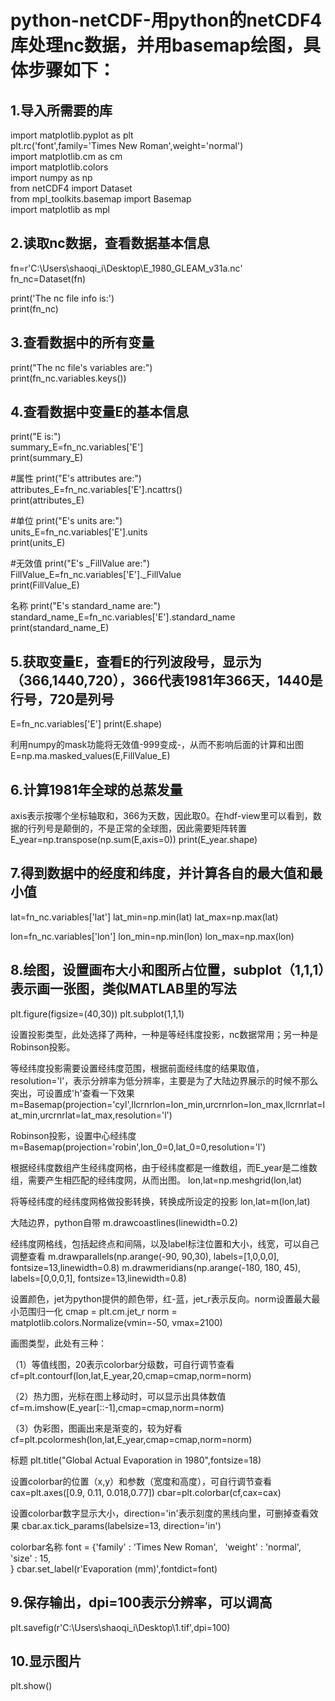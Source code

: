 python-netCDF-用python的netCDF4库处理nc数据，并用basemap绘图，具体步骤如下：
=====================================================================

1.导入所需要的库
--------------
import matplotlib.pyplot as plt <br> 
plt.rc('font',family='Times New Roman',weight='normal')  <br> 
import matplotlib.cm as cm <br> 
import matplotlib.colors <br> 
import numpy as np <br> 
from netCDF4 import Dataset <br> 
from mpl_toolkits.basemap import Basemap <br> 
import matplotlib as mpl <br> 

2.读取nc数据，查看数据基本信息
--------------------------
fn=r'C:\Users\shaoqi_i\Desktop\E_1980_GLEAM_v31a.nc' <br> 
fn_nc=Dataset(fn) <br> 

print('The nc file info is:') <br> 
print(fn_nc) <br> 

3.查看数据中的所有变量
--------------------
print("The nc file's variables are:") <br> 
print(fn_nc.variables.keys()) <br> 

4.查看数据中变量E的基本信息
-------------------------
print("E is:") <br> 
summary_E=fn_nc.variables['E'] <br> 
print(summary_E) <br> 

#属性
print("E's attributes are:") <br> 
attributes_E=fn_nc.variables['E'].ncattrs() <br> 
print(attributes_E) <br> 

#单位
print("E's units are:") <br> 
units_E=fn_nc.variables['E'].units <br> 
print(units_E) <br> 

#无效值
print("E's _FillValue are:") <br> 
FillValue_E=fn_nc.variables['E']._FillValue <br> 
print(FillValue_E) <br> 

名称
print("E's standard_name are:") <br> 
standard_name_E=fn_nc.variables['E'].standard_name <br> 
print(standard_name_E) <br> 

5.获取变量E，查看E的行列波段号，显示为（366,1440,720），366代表1981年366天，1440是行号，720是列号
----------------------------------------------------------------------------------------
E=fn_nc.variables['E'] 
print(E.shape)

利用numpy的mask功能将无效值-999变成-，从而不影响后面的计算和出图
E=np.ma.masked_values(E,FillValue_E)

6.计算1981年全球的总蒸发量
-------------------------------------------------------------------
axis表示按哪个坐标轴取和，366为天数，因此取0。在hdf-view里可以看到，数据的行列号是颠倒的，不是正常的全球图，因此需要矩阵转置
E_year=np.transpose(np.sum(E,axis=0))
print(E_year.shape)

7.得到数据中的经度和纬度，并计算各自的最大值和最小值
--------------------------------------------
lat=fn_nc.variables['lat']
lat_min=np.min(lat)
lat_max=np.max(lat)

lon=fn_nc.variables['lon']
lon_min=np.min(lon)
lon_max=np.max(lon)

8.绘图，设置画布大小和图所占位置，subplot（1,1,1）表示画一张图，类似MATLAB里的写法
---------------------------------------------------------------------------
plt.figure(figsize=(40,30))
plt.subplot(1,1,1)

设置投影类型，此处选择了两种，一种是等经纬度投影，nc数据常用；另一种是Robinson投影。

等经纬度投影需要设置经纬度范围，根据前面经纬度的结果取值，resolution='l'，表示分辨率为低分辨率，主要是为了大陆边界展示的时候不那么突出，可设置成'h'查看一下效果
m=Basemap(projection='cyl',llcrnrlon=lon_min,urcrnrlon=lon_max,llcrnrlat=lat_min,urcrnrlat=lat_max,resolution='l')

Robinson投影，设置中心经纬度
m=Basemap(projection='robin',lon_0=0,lat_0=0,resolution='l')

根据经纬度数组产生经纬度网格，由于经纬度都是一维数组，而E_year是二维数组，需要产生相匹配的经纬度网，从而出图。
lon,lat=np.meshgrid(lon,lat)

将等经纬度的经纬度网格做投影转换，转换成所设定的投影
lon,lat=m(lon,lat)

大陆边界，python自带
m.drawcoastlines(linewidth=0.2)

经纬度网格线，包括起终点和间隔，以及label标注位置和大小，线宽，可以自己调整查看
m.drawparallels(np.arange(-90, 90,30), labels=[1,0,0,0], fontsize=13,linewidth=0.8)
m.drawmeridians(np.arange(-180, 180, 45), labels=[0,0,0,1], fontsize=13,linewidth=0.8)

设置颜色，jet为python提供的颜色带，红-蓝，jet_r表示反向。norm设置最大最小范围归一化
cmap = plt.cm.jet_r
norm = matplotlib.colors.Normalize(vmin=-50, vmax=2100)

画图类型，此处有三种：

（1）等值线图，20表示colorbar分级数，可自行调节查看
cf=plt.contourf(lon,lat,E_year,20,cmap=cmap,norm=norm)

（2）热力图，光标在图上移动时，可以显示出具体数值
cf=m.imshow(E_year[::-1],cmap=cmap,norm=norm)

（3）伪彩图，图画出来是渐变的，较为好看
cf=plt.pcolormesh(lon,lat,E_year,cmap=cmap,norm=norm)

标题
plt.title("Global Actual Evaporation in 1980",fontsize=18) 

设置colorbar的位置（x,y）和参数（宽度和高度），可自行调节查看
cax=plt.axes([0.9, 0.11, 0.018,0.77])
cbar=plt.colorbar(cf,cax=cax)

设置colorbar数字显示大小，direction='in'表示刻度的黑线向里，可删掉查看效果
cbar.ax.tick_params(labelsize=13, direction='in')

colorbar名称 
font = {'family' : 'Times New Roman',  
        'weight' : 'normal',  
        'size'   : 15,  
        } 
cbar.set_label(r'Evaporation (mm)',fontdict=font)

9.保存输出，dpi=100表示分辨率，可以调高
----------------------------------
plt.savefig(r'C:\Users\shaoqi_i\Desktop\1.tif',dpi=100)

10.显示图片
-------------
plt.show()
